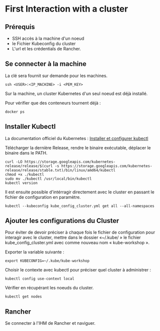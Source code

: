 # First Interaction with a cluster

## Prérequis

- SSH accès à la machine d'un noeud
- le Fichier Kubeconfig du cluster
- L'url et les crédentials de Rancher.

## Se connecter à la machine

La clé sera fournit sur demande pour les machines.

```
ssh <USER>:<IP_MACHINE> -i <PEM_KEY>
```
Sur la machine, un cluster Kubernetes d'un seul noeud est déjà installé.

Pour vérifier que des conteneurs tournent déjà : 

```
docker ps
```

## Installer Kubectl

La documentation officiel du Kubernetes : [Installer et configurer kubectl](https://kubernetes.io/fr/docs/tasks/tools/install-kubectl/)

Télécharger la dernière Release, rendre le binaire exécutable, déplacer le binaire dans le PATH.

```
curl -LO https://storage.googleapis.com/kubernetes-release/release/$(curl -s https://storage.googleapis.com/kubernetes-release/release/stable.txt)/bin/linux/amd64/kubectl
chmod +x ./kubectl
sudo mv ./kubectl /usr/local/bin/kubectl
kubectl version
```
Il est ensuite possible d'intérragir directement avec le cluster en passant le fichier de configuration en paramètre.

```
kubectl --kubeconfig kube_config_cluster.yml get all --all-namespaces
```

## Ajouter les configurations du Cluster

Pour éviter de devoir préciser à chaque fois le fichier de configuration pour interagir avec le cluster, mettre dans le dossier «~/.kube/ » le fichier kube_config_cluster.yml avec comme nouveau nom « kube-workshop ».

Exporter la variable suivante :

```
export KUBECONFIG=~/.kube/kube-workshop
```

Choisir le contexte avec kubectl pour préciser quel cluster à administrer :

```
kubectl config use-context local
```

Vérifier en récupérant les noeuds du cluster.

```
kubectl get nodes
```

## Rancher

Se connecter à l'IHM de Rancher et naviguer.



